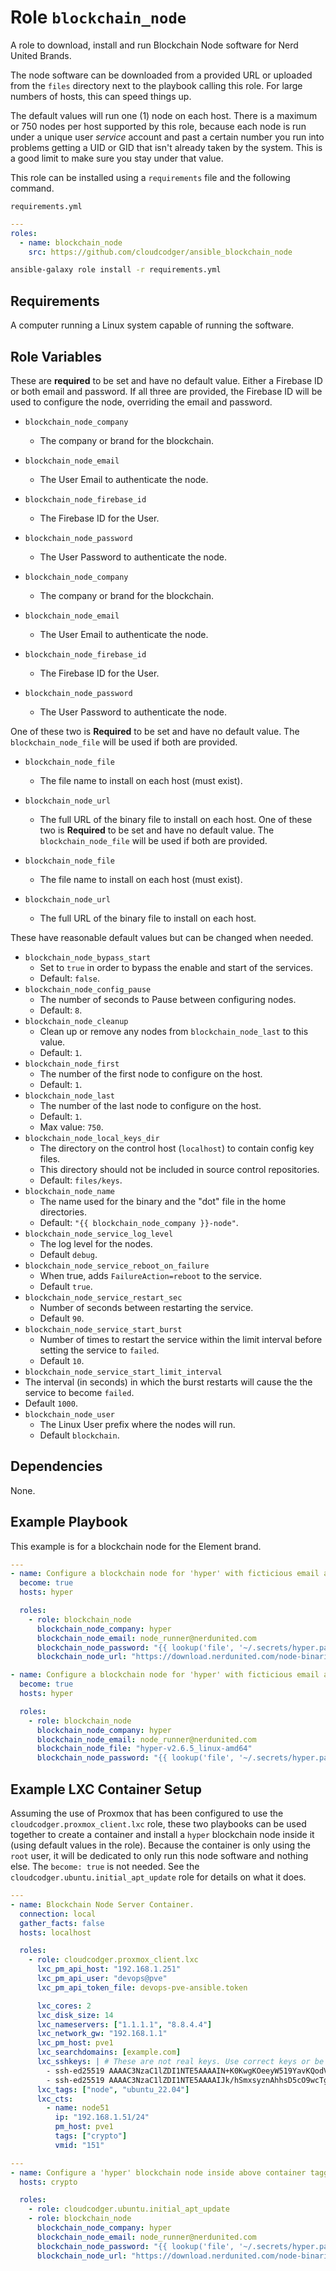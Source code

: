 Role `blockchain_node`
======================

A role to download, install and run Blockchain Node software for Nerd United Brands.

The node software can be downloaded from a provided URL or uploaded from the `files` directory next to the playbook calling this role. For large numbers of hosts, this can speed things up.

The default values will run one (1) node on each host. There is a maximum or 750 nodes per host supported by this role, because each node is run under a unique user _service_ account and past a certain number you run into problems getting a UID or GID that isn't already taken by the system. This is a good limit to make sure you stay under that value.

This role can be installed using a `requirements` file and the following command.

`requirements.yml`
```yaml
---
roles:
  - name: blockchain_node
    src: https://github.com/cloudcodger/ansible_blockchain_node
```

```bash
ansible-galaxy role install -r requirements.yml
```

Requirements
------------

A computer running a Linux system capable of running the software.

Role Variables
--------------

These are **required** to be set and have no default value. Either a Firebase ID or both email and password. If all three are provided, the Firebase ID will be used to configure the node, overriding the email and password.

- `blockchain_node_company`
  - The company or brand for the blockchain.
- `blockchain_node_email`
  - The User Email to authenticate the node.
- `blockchain_node_firebase_id`
  - The Firebase ID for the User.
- `blockchain_node_password`
  - The User Password to authenticate the node.

- `blockchain_node_company`
  - The company or brand for the blockchain.
- `blockchain_node_email`
  - The User Email to authenticate the node.
- `blockchain_node_firebase_id`
  - The Firebase ID for the User.
- `blockchain_node_password`
  - The User Password to authenticate the node.

One of these two is **Required** to be set and have no default value. The `blockchain_node_file` will be used if both are provided.

- `blockchain_node_file`
  - The file name to install on each host (must exist).
- `blockchain_node_url`
  - The full URL of the binary file to install on each host.
One of these two is **Required** to be set and have no default value. The `blockchain_node_file` will be used if both are provided.

- `blockchain_node_file`
  - The file name to install on each host (must exist).
- `blockchain_node_url`
  - The full URL of the binary file to install on each host.

These have reasonable default values but can be changed when needed.

- `blockchain_node_bypass_start`
  - Set to `true` in order to bypass the enable and start of the services.
  - Default: `false`.
- `blockchain_node_config_pause`
  - The number of seconds to Pause between configuring nodes.
  - Default: `8`.
- `blockchain_node_cleanup`
  - Clean up or remove any nodes from `blockchain_node_last` to this value.
  - Default: `1`.
- `blockchain_node_first`
  - The number of the first node to configure on the host.
  - Default: `1`.
- `blockchain_node_last`
  - The number of the last node to configure on the host.
  - Default: `1`.
  - Max value: `750`.
- `blockchain_node_local_keys_dir`
  - The directory on the control host (`localhost`) to contain config key files.
  - This directory should not be included in source control repositories.
  - Default: `files/keys`.
- `blockchain_node_name`
  - The name used for the binary and the "dot" file in the home directories.
  - Default: `"{{ blockchain_node_company }}-node"`.
- `blockchain_node_service_log_level`
  - The log level for the nodes.
  - Default `debug`.
- `blockchain_node_service_reboot_on_failure`
  - When true, adds `FailureAction=reboot` to the service.
  - Default `true`.
- `blockchain_node_service_restart_sec`
  - Number of seconds between restarting the service.
  - Default `90`.
- `blockchain_node_service_start_burst`
  - Number of times to restart the service within the limit interval before setting the service to `failed`.
  - Default `10`.
 - `blockchain_node_service_start_limit_interval`
  - The interval (in seconds) in which the burst restarts will cause the the service to become `failed`.
  - Default `1000`.
- `blockchain_node_user`
  - The Linux User prefix where the nodes will run.
  - Default `blockchain`.

Dependencies
------------

None.

Example Playbook
----------------

This example is for a blockchain node for the Element brand.

```yaml
---
- name: Configure a blockchain node for 'hyper' with ficticious email address.
  become: true
  hosts: hyper

  roles:
    - role: blockchain_node
      blockchain_node_company: hyper
      blockchain_node_email: node_runner@nerdunited.com
      blockchain_node_password: "{{ lookup('file', '~/.secrets/hyper.passwd') }}"
      blockchain_node_url: "https://download.nerdunited.com/node-binaries/v2.6.5/hyper-v2.6.5_linux-amd64"

- name: Configure a blockchain node for 'hyper' with ficticious email address, using a file.
  become: true
  hosts: hyper

  roles:
    - role: blockchain_node
      blockchain_node_company: hyper
      blockchain_node_email: node_runner@nerdunited.com
      blockchain_node_file: "hyper-v2.6.5_linux-amd64"
      blockchain_node_password: "{{ lookup('file', '~/.secrets/hyper.passwd') }}"
```

Example LXC Container Setup
---------------------------

Assuming the use of Proxmox that has been configured to use the `cloudcodger.proxmox_client.lxc` role, these two playbooks can be used together to create a container and install a `hyper` blockchain node inside it (using default values in the role). Because the container is only using the `root` user, it will be dedicated to only run this node software and nothing else. The `become: true` is not needed. See the `cloudcodger.ubuntu.initial_apt_update` role for details on what it does.

```yaml
---
- name: Blockchain Node Server Container.
  connection: local
  gather_facts: false
  hosts: localhost

  roles:
    - role: cloudcodger.proxmox_client.lxc
      lxc_pm_api_host: "192.168.1.251"
      lxc_pm_api_user: "devops@pve"
      lxc_pm_api_token_file: devops-pve-ansible.token

      lxc_cores: 2
      lxc_disk_size: 14
      lxc_nameservers: ["1.1.1.1", "8.8.4.4"]
      lxc_network_gw: "192.168.1.1"
      lxc_pm_host: pve1
      lxc_searchdomains: [example.com]
      lxc_sshkeys: | # These are not real keys. Use correct keys or be locked out of the container.
        - ssh-ed25519 AAAAC3NzaC1lZDI1NTE5AAAAIN+K0KwgKOeeyW519YavKQodVgwWcRUIucZkOfplsKMl devops-guy-mbp
        - ssh-ed25519 AAAAC3NzaC1lZDI1NTE5AAAAIJk/hSmxsyznAhhsD5cO9wcTgOs+/xz09kZ5woSUUQAY devops-gal-mbp
      lxc_tags: ["node", "ubuntu_22.04"]
      lxc_cts:
        - name: node51
          ip: "192.168.1.51/24"
          pm_host: pve1
          tags: ["crypto"]
          vmid: "151"
```

```yaml
---
- name: Configure a 'hyper' blockchain node inside above container tagged with 'crypto'.
  hosts: crypto

  roles:
    - role: cloudcodger.ubuntu.initial_apt_update
    - role: blockchain_node
      blockchain_node_company: hyper
      blockchain_node_email: node_runner@nerdunited.com
      blockchain_node_password: "{{ lookup('file', '~/.secrets/hyper.passwd') }}"
      blockchain_node_url: "https://download.nerdunited.com/node-binaries/v2.6.5/hyper-v2.6.5_linux-amd64"
```
